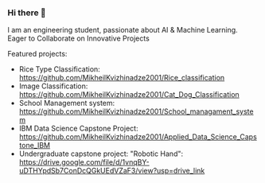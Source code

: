 ### Hi there 👋
I am an engineering student, passionate about AI & Machine Learning. Eager to Collaborate on Innovative Projects


  
Featured projects:
- Rice Type Classification: https://github.com/MikheilKvizhinadze2001/Rice_classification
- Image Classification: https://github.com/MikheilKvizhinadze2001/Cat_Dog_Classification
- School Management system: https://github.com/MikheilKvizhinadze2001/School_managament_system
- IBM Data Science Capstone Project: https://github.com/MikheilKvizhinadze2001/Applied_Data_Science_Capstone_IBM
- Undergraduate capstone project: "Robotic Hand": https://drive.google.com/file/d/1vnqBY-uDTHYpdSb7ConDcQGkUEdVZaF3/view?usp=drive_link


<!--
**MikheilKvizhinadze2001/MikheilKvizhinadze2001** is a ✨ _special_ ✨ repository because its `README.md` (this file) appears on your GitHub profile.

Here are some ideas to get you started:

- 🔭 I’m currently working on ...
- 🌱 I’m currently learning ...
- 👯 I’m looking to collaborate on ...
- 🤔 I’m looking for help with ...
- 💬 Ask me about ...
- 📫 How to reach me: ...
- 😄 Pronouns: ...
- ⚡ Fun fact: ...
-->
